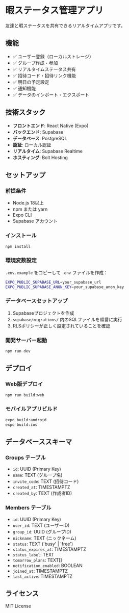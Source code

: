 # 暇ステータス管理アプリ

友達と暇ステータスを共有できるリアルタイムアプリです。

## 機能

- ✅ ユーザー登録（ローカルストレージ）
- ✅ グループ作成・参加
- ✅ リアルタイムステータス共有
- ✅ 招待コード・招待リンク機能
- ✅ 明日の予定設定
- ✅ 通知機能
- ✅ データのインポート・エクスポート

## 技術スタック

- **フロントエンド**: React Native (Expo)
- **バックエンド**: Supabase
- **データベース**: PostgreSQL
- **認証**: ローカル認証
- **リアルタイム**: Supabase Realtime
- **ホスティング**: Bolt Hosting

## セットアップ

### 前提条件

- Node.js 18以上
- npm または yarn
- Expo CLI
- Supabase アカウント

### インストール

```bash
npm install
```

### 環境変数設定

`.env.example` をコピーして `.env` ファイルを作成：

```bash
EXPO_PUBLIC_SUPABASE_URL=your_supabase_url
EXPO_PUBLIC_SUPABASE_ANON_KEY=your_supabase_anon_key
```

### データベースセットアップ

1. Supabaseプロジェクトを作成
2. `supabase/migrations/` 内のSQLファイルを順番に実行
3. RLSポリシーが正しく設定されていることを確認

### 開発サーバー起動

```bash
npm run dev
```

## デプロイ

### Web版デプロイ

```bash
npm run build:web
```

### モバイルアプリビルド

```bash
expo build:android
expo build:ios
```

## データベーススキーマ

### Groups テーブル
- `id`: UUID (Primary Key)
- `name`: TEXT (グループ名)
- `invite_code`: TEXT (招待コード)
- `created_at`: TIMESTAMPTZ
- `created_by`: TEXT (作成者ID)

### Members テーブル
- `id`: UUID (Primary Key)
- `user_id`: TEXT (ユーザーID)
- `group_id`: UUID (グループID)
- `nickname`: TEXT (ニックネーム)
- `status`: TEXT ('busy' | 'free')
- `status_expires_at`: TIMESTAMPTZ
- `status_label`: TEXT
- `tomorrow_plans`: TEXT[]
- `notification_enabled`: BOOLEAN
- `joined_at`: TIMESTAMPTZ
- `last_active`: TIMESTAMPTZ

## ライセンス

MIT License
